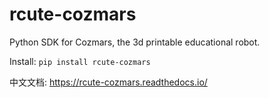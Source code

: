 # rcute-cozmars
Python SDK for Cozmars, the 3d printable educational robot.

Install: `pip install rcute-cozmars`

中文文档: https://rcute-cozmars.readthedocs.io/
